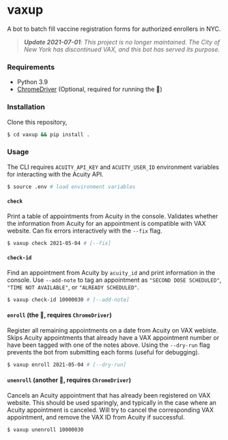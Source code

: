 # vaxup

A bot to batch fill vaccine registration forms for authorized enrollers in NYC.

> _**Update 2021-07-01**: This project is no longer maintained. The City of New York has discontinued VAX, and this bot has served its purpose._ 


### Requirements

- Python 3.9
- [ChromeDriver](https://www.kenst.com/2015/03/installing-chromedriver-on-mac-osx/) (Optional, required for running the 🤖)

### Installation

Clone this repository,

```bash
$ cd vaxup && pip install .
```

### Usage

The CLI requires `ACUITY_API_KEY` and `ACUITY_USER_ID` environment 
variables for interacting with the Acuity API.

```bash
$ source .env # load environment variables
```

#### `check`

Print a table of appointments from Acuity in the console. Validates 
whether the information from Acuity for an appointment is compatible 
with VAX website. Can fix errors interactively with the `--fix` flag.

```bash
$ vaxup check 2021-05-04 # [--fix]
```

#### `check-id`

Find an appointment from Acuity by `acuity_id` and print information
in the console. Use `--add-note` to tag an appointment as 
`"SECOND DOSE SCHEDULED"`, `"TIME NOT AVAILABLE"`, or `"ALREADY SCHEDULED"`.

```bash
$ vaxup check-id 10000030 # [--add-note]
```


#### `enroll` (the 🤖, requires `ChromeDriver`)

Register all remaining appointments on a date from Acuity on VAX webiste. 
Skips Acuity appointments that already have a VAX appointment number or 
have been tagged with one of the notes above. Using the `--dry-run` flag 
prevents the bot from submitting each forms (useful for debugging).

```bash
$ vaxup enroll 2021-05-04 # [--dry-run]
```

#### `unenroll` (another 🤖, requires `ChromeDriver`)

Cancels an Acuity appointment that has already been registered on VAX website.
This should be used sparingly, and typically in the case where an Acuity 
appointment is canceled. Will try to cancel the corresponding VAX appointment,
and remove the VAX ID from Acuity if successful.

```bash
$ vaxup unenroll 10000030
```
